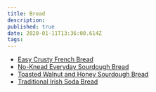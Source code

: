 ```yaml
---
title: Bread
description:
published: true
date: 2020-01-11T13:36:00.614Z
tags:
---
```


- [Easy Crusty French Bread](easy-crusty-french-bread)
- [No-Knead Everyday Sourdough Bread](no-knead-everyday-sourdough-bread)
- [Toasted Walnut and Honey Sourdough Bread](toasted-walnut-and-honey-sourdough-bread)
- [Traditional Irish Soda Bread](traditional-irish-soda-bread)
